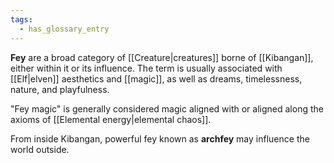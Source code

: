 ```yaml
---
tags:
  - has_glossary_entry
---
```

**Fey** are a broad category of [[Creature|creatures]] borne of [[Kibangan]], either within it or its influence. The term is usually associated with [[Elf|elven]] aesthetics and [[magic]], as well as dreams, timelessness, nature, and playfulness.

"Fey magic" is generally considered magic aligned with or aligned along the axioms of [[Elemental energy|elemental chaos]].

From inside Kibangan, powerful fey known as **archfey** may influence the world outside.